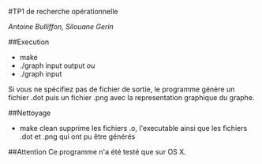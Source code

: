 #TP1 de recherche opérationnelle

*Antoine Bulliffon, Silouane Gerin*

##Execution
- make
- ./graph input output
*ou*
- ./graph input

Si vous ne spécifiez pas de fichier de sortie, le programme génère un fichier .dot puis un fichier .png avec la representation graphique du graphe. 

##Nettoyage 
- make clean supprime les fichiers .o, l'executable ainsi que les fichiers .dot et .png qui ont pu être générés

##Attention
Ce programme n'a été testé que sur OS X.
